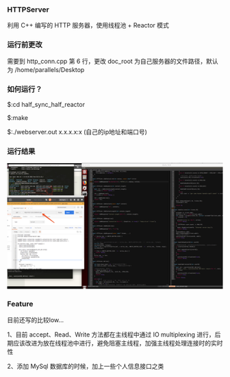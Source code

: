 ### HTTPServer
利用 C++ 编写的 HTTP 服务器，使用线程池 + Reactor 模式

### 运行前更改
需要到 http_conn.cpp 第 6 行，更改 doc_root 为自己服务器的文件路径，默认为 /home/parallels/Desktop

### 如何运行？
$:cd half_sync_half_reactor

$:make

$:./webserver.out x.x.x.x:x (自己的ip地址和端口号)

### 运行结果
![](https://github.com/Abson/HTTPServer/blob/master/screenshoot/WechatIMG4863.jpeg)

### Feature
目前还写的比较low...

1、目前 accept、Read、Write 方法都在主线程中通过 IO multiplexing 进行，后期应该改进为放在线程池中进行，避免阻塞主线程，加强主线程处理连接时的实时性

2、添加 MySql 数据库的时候，加上一些个人信息接口之类
